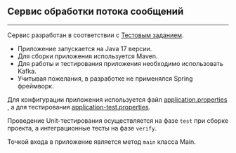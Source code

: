 ## Сервис обработки потока сообщений

---
Сервис разработан в соответствии с 
[Тестовым заданием](%D0%A2%D0%B5%D1%81%D1%82%D0%BE%D0%B2%D0%BE%D0%B5%20%D0%B7%D0%B0%D0%B4%D0%B0%D0%BD%D0%B8%D0%B5%20Java%20%28Saymon%202025Q1%29.pdf).

- Приложение запускается на Java 17 версии.
- Для сборки приложения используется Maven.
- Для работы и тестирования приложения необходимо использовать Kafka.
- Учитывая пожелания, в разработке не применялся Spring фреймворк.


Для конфигурации приложения используется файл [application.properties](src%2Fmain%2Fresources%2Fapplication.properties)
, а для тестирования [application-test.properties](src%2Ftest%2Fresources%2Fapplication-test.properties).

Проведение Unit-тестирования осуществляется на фазе `test` при сборке проекта, а интеграционные тесты на фазе `verify`.

Точкой входа в приложение является метод `main` класса Main.




